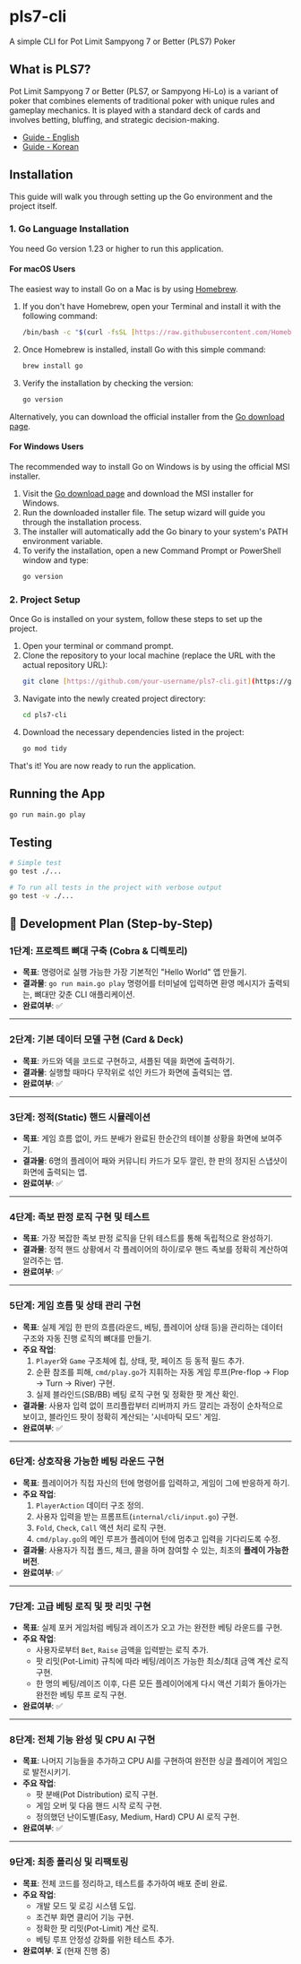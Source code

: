 # pls7-cli

A simple CLI for Pot Limit Sampyong 7 or Better (PLS7) Poker

## What is PLS7?

Pot Limit Sampyong 7 or Better (PLS7, or Sampyong Hi-Lo) is a variant of poker that combines elements of traditional poker with unique rules and gameplay mechanics. It is played with a standard deck of cards and involves betting, bluffing, and strategic decision-making.

- [Guide - English](https://philipjkim.github.io/posts/20250729-pls7-english-guide/)
- [Guide - Korean](https://philipjkim.github.io/posts/20250724-sampyeong-holdem-guide-v1-4/)

## Installation

This guide will walk you through setting up the Go environment and the project itself.

### 1. Go Language Installation

You need Go version 1.23 or higher to run this application.

#### For macOS Users

The easiest way to install Go on a Mac is by using [Homebrew](https://brew.sh/).

1.  If you don't have Homebrew, open your Terminal and install it with the following command:
    ```bash
    /bin/bash -c "$(curl -fsSL [https://raw.githubusercontent.com/Homebrew/install/HEAD/install.sh](https://raw.githubusercontent.com/Homebrew/install/HEAD/install.sh))"
    ```
2.  Once Homebrew is installed, install Go with this simple command:
    ```bash
    brew install go
    ```
3.  Verify the installation by checking the version:
    ```bash
    go version
    ```

Alternatively, you can download the official installer from the [Go download page](https://go.dev/dl/).

#### For Windows Users

The recommended way to install Go on Windows is by using the official MSI installer.

1.  Visit the [Go download page](https://go.dev/dl/) and download the MSI installer for Windows.
2.  Run the downloaded installer file. The setup wizard will guide you through the installation process.
3.  The installer will automatically add the Go binary to your system's PATH environment variable.
4.  To verify the installation, open a new Command Prompt or PowerShell window and type:
    ```bash
    go version
    ```

### 2. Project Setup

Once Go is installed on your system, follow these steps to set up the project.

1.  Open your terminal or command prompt.
2.  Clone the repository to your local machine (replace the URL with the actual repository URL):
    ```bash
    git clone [https://github.com/your-username/pls7-cli.git](https://github.com/your-username/pls7-cli.git)
    ```
3.  Navigate into the newly created project directory:
    ```bash
    cd pls7-cli
    ```
4.  Download the necessary dependencies listed in the project:
    ```bash
    go mod tidy
    ```

That's it! You are now ready to run the application.

## Running the App

```bash
go run main.go play
```

## Testing

```bash
# Simple test
go test ./...

# To run all tests in the project with verbose output
go test -v ./...
```

## 📝 Development Plan (Step-by-Step)

### **1단계: 프로젝트 뼈대 구축 (Cobra & 디렉토리)**

* **목표**: 명령어로 실행 가능한 가장 기본적인 "Hello World" 앱 만들기.
* **결과물**: `go run main.go play` 명령어를 터미널에 입력하면 환영 메시지가 출력되는, 뼈대만 갖춘 CLI 애플리케이션.
* **완료여부**: ✅

---

### **2단계: 기본 데이터 모델 구현 (Card & Deck)**

* **목표**: 카드와 덱을 코드로 구현하고, 셔플된 덱을 화면에 출력하기.
* **결과물**: 실행할 때마다 무작위로 섞인 카드가 화면에 출력되는 앱.
* **완료여부**: ✅

---

### **3단계: 정적(Static) 핸드 시뮬레이션**

* **목표**: 게임 흐름 없이, 카드 분배가 완료된 한순간의 테이블 상황을 화면에 보여주기.
* **결과물**: 6명의 플레이어 패와 커뮤니티 카드가 모두 깔린, 한 판의 정지된 스냅샷이 화면에 출력되는 앱.
* **완료여부**: ✅

---

### **4단계: 족보 판정 로직 구현 및 테스트**

* **목표**: 가장 복잡한 족보 판정 로직을 단위 테스트를 통해 독립적으로 완성하기.
* **결과물**: 정적 핸드 상황에서 각 플레이어의 하이/로우 핸드 족보를 정확히 계산하여 알려주는 앱.
* **완료여부**: ✅

---

### **5단계: 게임 흐름 및 상태 관리 구현**

* **목표**: 실제 게임 한 판의 흐름(라운드, 베팅, 플레이어 상태 등)을 관리하는 데이터 구조와 자동 진행 로직의 뼈대를 만들기.
* **주요 작업**:
  1.  `Player`와 `Game` 구조체에 칩, 상태, 팟, 페이즈 등 동적 필드 추가.
  2.  순환 참조를 피해, `cmd/play.go`가 지휘하는 자동 게임 루프(Pre-flop -> Flop -> Turn -> River) 구현.
  3.  실제 블라인드(SB/BB) 베팅 로직 구현 및 정확한 팟 계산 확인.
* **결과물**: 사용자 입력 없이 프리플랍부터 리버까지 카드 깔리는 과정이 순차적으로 보이고, 블라인드 팟이 정확히 계산되는 '시네마틱 모드' 게임.
* **완료여부**: ✅

---

### **6단계: 상호작용 가능한 베팅 라운드 구현**

* **목표**: 플레이어가 직접 자신의 턴에 명령어를 입력하고, 게임이 그에 반응하게 하기.
* **주요 작업**:
  1.  `PlayerAction` 데이터 구조 정의.
  2.  사용자 입력을 받는 프롬프트(`internal/cli/input.go`) 구현.
  3.  `Fold`, `Check`, `Call` 액션 처리 로직 구현.
  4.  `cmd/play.go`의 메인 루프가 플레이어 턴에 멈추고 입력을 기다리도록 수정.
* **결과물**: 사용자가 직접 폴드, 체크, 콜을 하며 참여할 수 있는, 최초의 **플레이 가능한 버전**.
* **완료여부**: ✅

---

### **7단계: 고급 베팅 로직 및 팟 리밋 구현**

* **목표**: 실제 포커 게임처럼 베팅과 레이즈가 오고 가는 완전한 베팅 라운드를 구현.
* **주요 작업**:
  * 사용자로부터 `Bet`, `Raise` 금액을 입력받는 로직 추가.
  * 팟 리밋(Pot-Limit) 규칙에 따라 베팅/레이즈 가능한 최소/최대 금액 계산 로직 구현.
  * 한 명의 베팅/레이즈 이후, 다른 모든 플레이어에게 다시 액션 기회가 돌아가는 완전한 베팅 루프 로직 구현.
* **완료여부**: ✅

---

### **8단계: 전체 기능 완성 및 CPU AI 구현**

* **목표**: 나머지 기능들을 추가하고 CPU AI를 구현하여 완전한 싱글 플레이어 게임으로 발전시키기.
* **주요 작업**:
  * 팟 분배(Pot Distribution) 로직 구현.
  * 게임 오버 및 다음 핸드 시작 로직 구현.
  * 정의했던 난이도별(Easy, Medium, Hard) CPU AI 로직 구현.
* **완료여부**: ✅

---

### **9단계: 최종 폴리싱 및 리팩토링**

* **목표**: 전체 코드를 정리하고, 테스트를 추가하여 배포 준비 완료.
* **주요 작업**:
  * 개발 모드 및 로깅 시스템 도입.
  * 조건부 화면 클리어 기능 구현.
  * 정확한 팟 리밋(Pot-Limit) 계산 로직.
  * 베팅 루프 안정성 강화를 위한 테스트 추가.
* **완료여부**: ⏳ (현재 진행 중)
